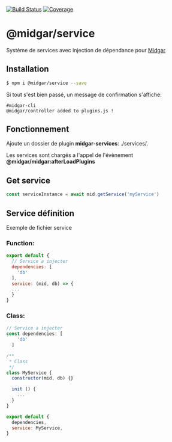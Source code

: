 [![Build Status](https://drone.midgar.io/api/badges/Midgar/service/status.svg)](https://drone.midgar.io/Midgar/service)
[![Coverage](https://sonar.midgar.io/api/project_badges/measure?project=Midgar%3Aservice&metric=coverage)](https://sonar.midgar.io/dashboard?id=Midgar%3Aservice)

# @midgar/service

Système de services avec injection de dépendance pour [Midgar](https://github.com/midgarjs/midgar)

## Installation

```sh
$ npm i @midgar/service --save
```

Si tout s'est bien passé, un message de confirmation s'affiche:
```
#midgar-cli
@midgar/controller added to plugins.js !
```


## Fonctionnement
Ajoute un dossier de plugin **midgar-services**: ./services/.

Les services sont chargés a l'appel de l'évènement **@midgar/midgar:afterLoadPlugins**

## Get service

```js
const serviceInstance = await mid.getService('myService')
```

## Service définition
Exemple de fichier service

### Function:

```js
export default {
  // Service a injecter
  dependencies: [
    'db'
  ],
  service: (mid, db) => {
  ...
  }
}
```

### Class:
```js
// Service a injecter
const dependencies: [
    'db'
  ]

/**
 * Class
 */
class MyService {
  constructor(mid, db) {}

  init () {
    ...
  }
}

export default {
  dependencies,
  service: MyService,
}
```
